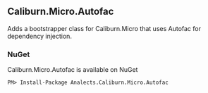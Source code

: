 ## Caliburn.Micro.Autofac

Adds a bootstrapper class for Caliburn.Micro that uses Autofac for dependency injection.

### NuGet

Caliburn.Micro.Autofac is available on NuGet

    PM> Install-Package Analects.Caliburn.Micro.Autofac